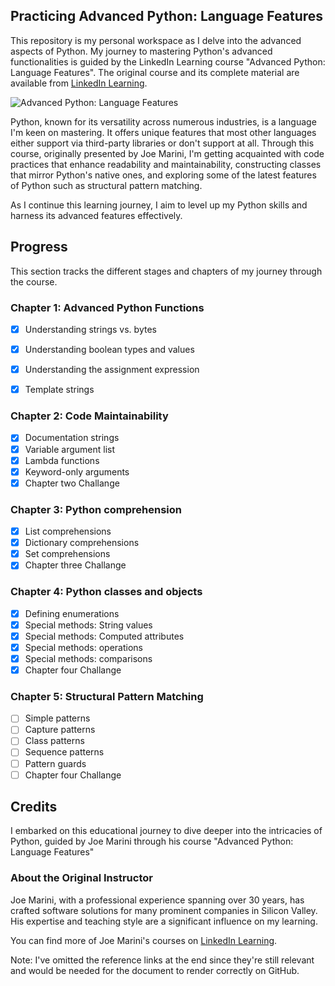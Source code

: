 ## Practicing Advanced Python: Language Features

This repository is my personal workspace as I delve into the advanced aspects of Python. My journey to mastering Python's advanced functionalities is guided by the LinkedIn Learning course "Advanced Python: Language Features". The original course and its complete material are available from [LinkedIn Learning][lil-course-url].

![Advanced Python: Language Features][lil-thumbnail-url]

Python, known for its versatility across numerous industries, is a language I'm keen on mastering. It offers unique features that most other languages either support via third-party libraries or don't support at all. Through this course, originally presented by Joe Marini, I'm getting acquainted with code practices that enhance readability and maintainability, constructing classes that mirror Python's native ones, and exploring some of the latest features of Python such as structural pattern matching.

As I continue this learning journey, I aim to level up my Python skills and harness its advanced features effectively.

## Progress

This section tracks the different stages and chapters of my journey through the course. 

### Chapter 1: Advanced Python Functions
- [x] Understanding strings vs. bytes 
- [x] Understanding boolean types and values
- [x] Understanding the assignment expression
- [x] Template strings


### Chapter 2: Code Maintainability
- [x] Documentation strings
- [x] Variable argument list
- [x] Lambda functions
- [x] Keyword-only arguments
- [x] Chapter two Challange

### Chapter 3: Python comprehension
- [x] List comprehensions
- [x] Dictionary comprehensions
- [x] Set comprehensions
- [x] Chapter three Challange

### Chapter 4: Python classes and objects
- [x] Defining enumerations
- [x] Special methods: String values
- [x] Special methods: Computed attributes
- [x] Special methods: operations
- [x] Special methods: comparisons
- [x] Chapter four Challange

### Chapter 5: Structural Pattern Matching
- [ ] Simple patterns
- [ ] Capture patterns
- [ ] Class patterns
- [ ] Sequence patterns
- [ ] Pattern guards
- [ ] Chapter four Challange

## Credits

I embarked on this educational journey to dive deeper into the intricacies of Python, guided by Joe Marini through his course "Advanced Python: Language Features"

### About the Original Instructor

Joe Marini, with a professional experience spanning over 30 years, has crafted software solutions for many prominent companies in Silicon Valley. His expertise and teaching style are a significant influence on my learning.

You can find more of Joe Marini's courses on [LinkedIn Learning](https://www.linkedin.com/learning/instructors/joe-marini).

Note: I've omitted the reference links at the end since they're still relevant and would be needed for the document to render correctly on GitHub.

[lil-course-url]: https://www.linkedin.com/learning/advanced-python-language-features?dApp=59033956
[lil-thumbnail-url]: https://media.licdn.com/dms/image/C560DAQGse5pGo4mLQw/learning-public-crop_288_512/0/1678465532457?e=2147483647&v=beta&t=0UQWPDRu2DI_YBrVq-s7L5jQ4WkpV6Xzr4aVR3tuPnM
